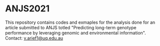 # ANJS2021
This repository contains codes and exmaples for the analysis done for an article submitted to ANJS totled "Predicting long-term genotype performance by leveraging genomic and environmental information".
Contact: v.arief1@uq.edu.au
